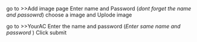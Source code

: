 <!-- if you want to add any image follow the steps -->
go to >>Add image page
Enter name and Password  (*dont forget the name and passowrd*)
choose a image and Uplode image


<!-- if you want to see your images only follow the steos-->
go to  >>YourAC
Enter the name and password (*Enter same name and password* )
Click submit  